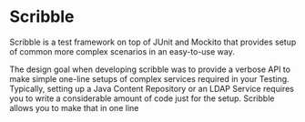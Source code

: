 Scribble
========

Scribble is a test framework on top of JUnit and Mockito that provides setup of common more complex scenarios in an 
easy-to-use way.

The design goal when developing scribble was to provide a verbose API to make simple one-line setups of complex 
services required in your Testing. Typically, setting up a Java Content Repository or an LDAP Service requires you to 
write a considerable amount of code just for the setup. Scribble allows you to make that in one line
